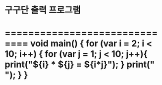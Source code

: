 # 구구단 출력 프로그램
==============================
void main() {
  for (var i = 2; i < 10; i++) {
    for (var j = 1; j < 10; j++){
      print("${i} * ${j} = ${i*j}");
    }
    print(" ");
  }
}
==============================
